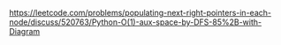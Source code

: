https://leetcode.com/problems/populating-next-right-pointers-in-each-node/discuss/520763/Python-O(1)-aux-space-by-DFS-85%2B-with-Diagram